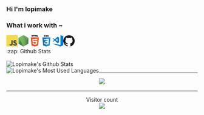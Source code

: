 ### Hi I'm lopimake



### What i work with ~
<img align="left" alt="JavaScript" width="30px" src="https://raw.githubusercontent.com/github/explore/master/topics/javascript/javascript.png" />
<img align="left" alt="Node.js" width="30px" src="https://raw.githubusercontent.com/github/explore/master/topics/nodejs/nodejs.png" />
<img align="left" alt="HTML5" width="30px" src="https://raw.githubusercontent.com/github/explore/master/topics/html/html.png" />
<img align="left" alt="CSS3" width="30px" src="https://raw.githubusercontent.com/github/explore/master/topics/css/css.png" />
<img align="left" alt="Visual Studio Code" width="30px" src="https://raw.githubusercontent.com/github/explore/master/topics/visual-studio-code/visual-studio-code.png" />
<img align="left" alt="GitHub" width="30px" src="https://raw.githubusercontent.com/github/explore/master/topics/github/github.png" />

<br/>
<br>
  <summary>:zap: Github Stats</summary>
  <br>
  <img align="left" alt="Lopimake's Github Stats" src="https://github-readme-stats.vercel.app/api?username=Lopimake&show_icons=true&theme=dark&count_private=true"/>
  <br>
  <img align="left" alt="Lopimake's Most Used Languages" src="https://github-readme-stats.vercel.app/api/top-langs/?username=Lopimake&layout=compact&theme=dark&count_private=true"/>
  
---
  <p align="center"> 
 <a href="https://github.com/apoow3b">
<img src="https://discord.c99.nl/widget/theme-1/806940419636199496.png"> </a>

---

<p align="center"> 
  Visitor count<br>
  <img src="https://profile-counter.glitch.me/Lopimake/count.svg" />
</p>

